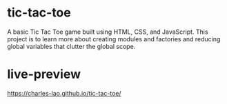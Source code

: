 # tic-tac-toe
A basic Tic Tac Toe game built using HTML, CSS, and JavaScript. This project is to learn more about creating modules and factories and reducing global variables that clutter the global scope.
# live-preview
https://charles-lao.github.io/tic-tac-toe/
